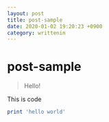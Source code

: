 ```yaml
---
layout: post
title: post-sample
date: 2020-01-02 19:20:23 +0900
category: writtenin
---
```

# post-sample
> Hello!

This is code
```ruby
print 'hello world'
```